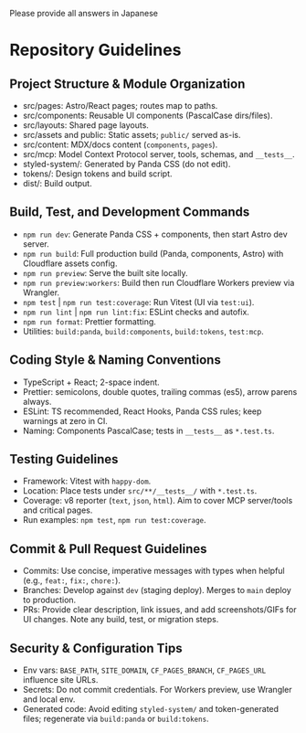 Please provide all answers in Japanese

# Repository Guidelines

## Project Structure & Module Organization

- src/pages: Astro/React pages; routes map to paths.
- src/components: Reusable UI components (PascalCase dirs/files).
- src/layouts: Shared page layouts.
- src/assets and public: Static assets; `public/` served as-is.
- src/content: MDX/docs content (`components`, `pages`).
- src/mcp: Model Context Protocol server, tools, schemas, and `__tests__`.
- styled-system/: Generated by Panda CSS (do not edit).
- tokens/: Design tokens and build script.
- dist/: Build output.

## Build, Test, and Development Commands

- `npm run dev`: Generate Panda CSS + components, then start Astro dev server.
- `npm run build`: Full production build (Panda, components, Astro) with Cloudflare assets config.
- `npm run preview`: Serve the built site locally.
- `npm run preview:workers`: Build then run Cloudflare Workers preview via Wrangler.
- `npm test` | `npm run test:coverage`: Run Vitest (UI via `test:ui`).
- `npm run lint` | `npm run lint:fix`: ESLint checks and autofix.
- `npm run format`: Prettier formatting.
- Utilities: `build:panda`, `build:components`, `build:tokens`, `test:mcp`.

## Coding Style & Naming Conventions

- TypeScript + React; 2-space indent.
- Prettier: semicolons, double quotes, trailing commas (es5), arrow parens always.
- ESLint: TS recommended, React Hooks, Panda CSS rules; keep warnings at zero in CI.
- Naming: Components PascalCase; tests in `__tests__` as `*.test.ts`.

## Testing Guidelines

- Framework: Vitest with `happy-dom`.
- Location: Place tests under `src/**/__tests__/` with `*.test.ts`.
- Coverage: v8 reporter (`text`, `json`, `html`). Aim to cover MCP server/tools and critical pages.
- Run examples: `npm test`, `npm run test:coverage`.

## Commit & Pull Request Guidelines

- Commits: Use concise, imperative messages with types when helpful (e.g., `feat:`, `fix:`, `chore:`).
- Branches: Develop against `dev` (staging deploy). Merges to `main` deploy to production.
- PRs: Provide clear description, link issues, and add screenshots/GIFs for UI changes. Note any build, test, or migration steps.

## Security & Configuration Tips

- Env vars: `BASE_PATH`, `SITE_DOMAIN`, `CF_PAGES_BRANCH`, `CF_PAGES_URL` influence site URLs.
- Secrets: Do not commit credentials. For Workers preview, use Wrangler and local env.
- Generated code: Avoid editing `styled-system/` and token-generated files; regenerate via `build:panda` or `build:tokens`.
